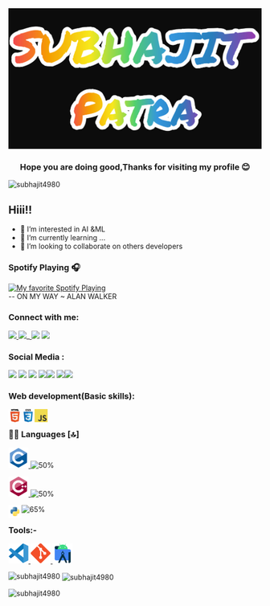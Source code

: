 <img src="https://raw.githubusercontent.com/subhajit4980/myname/main/InShot_20210719_220925169.jpg" alt="My favorite Spotify Playing" width="3500"  height="280" />
<h3 align="center">Hope you are doing good,Thanks for visiting my profile 😊</h3>

<p align="left"> <img src="https://komarev.com/ghpvc/?username=subhajit4980&label=Profile%20views&color=0e75b6&style=flat" alt="subhajit4980" /> </p>

## Hiii!!

- 👀 I’m interested in AI &ML
- 🌱 I’m currently learning ...
- 💞️ I’m looking to collaborate on others developers

### Spotify Playing 🎧

[<img src="https://i.pinimg.com/564x/3d/50/8d/3d508d6a79eae336df8629c89eafaaf2.jpg" alt="My favorite Spotify Playing" width="350" />](https://open.spotify.com/album/1bcvtuHyO79DNAOOhHEkEm?highlight=spotify:track:4n7jnSxVLd8QioibtTDBDq)
<br>
-- ON MY WAY ~ ALAN WALKER


### Connect with me:

<img src="https://img.shields.io/badge/WhatsApp-25D366?style=for-the-badge&logo=whatsapp&logoColor=white" /><a href="https://t.me/Subhajit4980" target="_blank" > <img src="https://img.shields.io/badge/Telegram-2CA5E0?style=for-the-badge&logo=telegram&logoColor=white" /></a>_<a href="https://mail.google.com/mail/u/INBOX@EMAIL.COM/#all/subhajit498@gmail.com" target="_blank"> <img src="https://img.shields.io/badge/Gmail-D14836?style=for-the-badge&logo=gmail&logoColor=white" /></a> <img src="https://img.shields.io/badge/Messenger-00B2FF?style=for-the-badge&logo=messenger&logoColor=white" /> 
<br />
### Social Media :
<img src="https://img.shields.io/badge/Facebook-1877F2?style=for-the-badge&logo=facebook&logoColor=white" /> <img src="https://img.shields.io/badge/Instagram-E4405F?style=for-the-badge&logo=instagram&logoColor=white" /> [<img src="https://img.shields.io/badge/LinkedIn-0077B5?style=for-the-badge&logo=linkedin&logoColor=white" />](https://www.linkedin.com/in/subhajit-patra-03736a200/) <img src="https://img.shields.io/badge/GitHub-100000?style=for-the-badge&logo=github&logoColor=white" /><img src="https://img.shields.io/badge/Reddit-FF4500?style=for-the-badge&logo=reddit&logoColor=white" /> <img src="https://img.shields.io/badge/Quora-%23B92B27.svg?&style=for-the-badge&logo=Quora&logoColor=white" /><img src="https://img.shields.io/badge/-Sololearn-3a464b?style=for-the-badge&logo=Sololearn&logoColor=white" />
<br>
<!-- ### 👩‍💻 Languages [🔝](#welcome-badges-4-readmemd-profile) -->
### Web development(Basic skills):
[<img align="left" alt="HTML5" width="26px" src="https://raw.githubusercontent.com/github/explore/80688e429a7d4ef2fca1e82350fe8e3517d3494d/topics/html/html.png" />](https://www.w3schools.com/html/default.asp)
[<img align="left" alt="CSS3" width="26px" src="https://raw.githubusercontent.com/github/explore/80688e429a7d4ef2fca1e82350fe8e3517d3494d/topics/css/css.png" />](https://www.w3schools.com/css/)
[<img align="left" alt="JavaScript" width="26px" src="https://raw.githubusercontent.com/github/explore/80688e429a7d4ef2fca1e82350fe8e3517d3494d/topics/javascript/javascript.png" />]()<br>
### 👩‍💻 Languages [🔝]
[ <a href="https://www.cprogramming.com/" target="_blank"> <img src="https://raw.githubusercontent.com/devicons/devicon/master/icons/c/c-original.svg" alt="c" width="40" height="40"/> </a> <a href="https://www.w3schools.com/cpp/" target="_blank">]()                     ![50%](https://progress-bar.dev/50)

[<a href="https://www.w3schools.com/cpp/" target="_blank"> <img src="https://raw.githubusercontent.com/devicons/devicon/master/icons/cplusplus/cplusplus-original.svg" alt="cplusplus" width="40" height="40"/> </a>]()   ![50%](https://progress-bar.dev/50)

[<img align="left" alt="GitHub" width="26px" src="https://raw.githubusercontent.com/github/explore/78df643247d429f6cc873026c0622819ad797942/topics/python/python.png" />]()                                  ![65%](https://progress-bar.dev/65)
  ### Tools:-
  <p align="left"> <a href="https://www.w3schools.com/cpp/" target="_blank"> <img src="https://raw.githubusercontent.com/devicons/devicon/master/icons/vscode/vscode-original.svg" alt="cplusplus" width="40" height="40"/> </a>  <a href="https://git-scm.com/" target="_blank"> <img src="https://raw.githubusercontent.com/devicons/devicon/master/icons/git/git-original.svg" alt="git" width="40" height="40"/> </a> <a href="https://git-scm.com/" target="_blank"> <img src="https://raw.githubusercontent.com/devicons/devicon/master/icons/androidstudio/androidstudio-original.svg" alt="androidstudio" width="40" height="40"/> </a></p>
  
<p><img align="left" src="https://github-readme-stats.vercel.app/api/top-langs?username=subhajit4980&show_icons=true&locale=en&layout=compact" alt="subhajit4980" /></p>

<p>&nbsp;<img align="center" src="https://github-readme-stats.vercel.app/api?username=subhajit4980&show_icons=true&locale=en" alt="subhajit4980" /></p>

<p><img align="center" src="https://github-readme-streak-stats.herokuapp.com/?user=subhajit4980&" alt="subhajit4980" /></p>


<!---
subhajit4980/subhajit4980 is a ✨ special ✨ repository because its `README.md` (this file) appears on your GitHub profile.
You can click the Preview link to take a look at your changes.
--->
